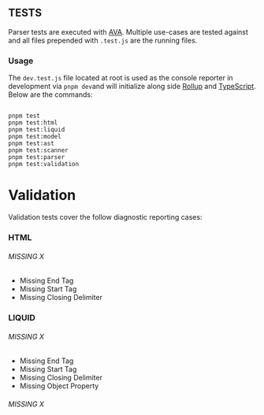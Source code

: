 ## TESTS

Parser tests are executed with [AVA](#). Multiple use-cases are tested against and all files prepended with `.test.js` are the running files.

### Usage

The `dev.test.js` file located at root is used as the console reporter in development via `pnpm dev`and will initialize along side [Rollup](#) and [TypeScript](#). Below are the commands:

```cli

pnpm test
pnpm test:html
pnpm test:liquid
pnpm test:model
pnpm test:ast
pnpm test:scanner
pnpm test:parser
pnpm test:validation

```

# Validation

Validation tests cover the follow diagnostic reporting cases:

### HTML

###### MISSING X

- Missing End Tag
- Missing Start Tag
- Missing Closing Delimiter

### LIQUID

###### MISSING X

- Missing End Tag
- Missing Start Tag
- Missing Closing Delimiter
- Missing Object Property

###### MISSING X
